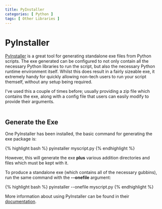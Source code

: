 ```yaml
---
title: PyInstaller
categories: [ Python ]
tags: [ Other Libraries ]
---
```


# PyInstaller

[PyInstaller](https://github.com/pyinstaller/pyinstaller) is a great tool for generating standalone exe files from Python scripts. The exe generated can be configured to not only contain all the necessary Python libraries to run the script, but also the necessary Python runtime environment itself. Whilst this does result in a fairly sizeable exe, it extremely handy for quickly allowing non-tech users to run your script themself, without any setup being required.

I've used this a couple of times before; usually providing a zip file which contains the exe, along with a config file that users can easily modify to provide their arguments.
<br><br>

## Generate the Exe

One PyInstaller has been installed, the basic command for generating the exe package is:

{% highlight bash %}
pyinstaller myscript.py
{% endhighlight %}

However, this will generate the exe **plus** various addition directories and files which must be kept with it.

To produce a standalone exe (which contains all of the necessary gubbins), run the same command with the **--onefile** argument:

{% highlight bash %}
pyinstaller --onefile myscript.py
{% endhighlight %}

More information about using PyInstaller can be found in their [documentation](https://pyinstaller.readthedocs.io/en/stable/usage.html).
